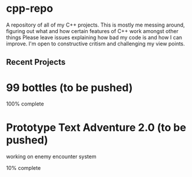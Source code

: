 # cpp-repo
A repository of all of my C++ projects. This is mostly me messing around, figuring out what and how certain features of C++ work amongst other things
Please leave issues explaining how bad my code is and how I can improve. I'm open to constructive critism and challenging my view points.

## Recent Projects
# 99 bottles (to be pushed)

100% complete 


# Prototype Text Adventure 2.0 (to be pushed)
working on enemy encounter system

10% complete

